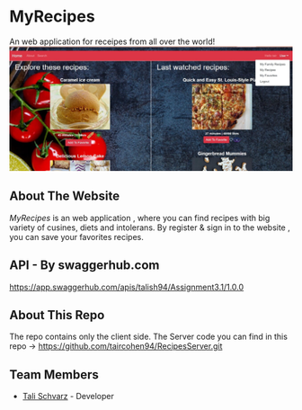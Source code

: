 # MyRecipes
An web application for receipes from all over the world! 
![mockup2 custom](https://raw.githubusercontent.com/taircohen94/RecipesClient/master/src/assets/home%20page.jpg)

## About The Website
*MyRecipes* is an web application , where you can find recipes with big variety of cusines, diets and intolerans.
By register & sign in to the website , you can save your favorites recipes.

## API - By swaggerhub.com
https://app.swaggerhub.com/apis/talish94/Assignment3.1/1.0.0

## About This Repo
The repo contains only the client side. The Server code you can find in this repo ->
https://github.com/taircohen94/RecipesServer.git

## Team Members
- [Tali Schvarz](https://github.com/talish94) - Developer 
